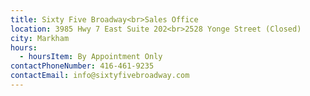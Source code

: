 ```yaml
---
title: Sixty Five Broadway<br>Sales Office
location: 3985 Hwy 7 East Suite 202<br>2528 Yonge Street (Closed)
city: Markham
hours:
  - hoursItem: By Appointment Only
contactPhoneNumber: 416-461-9235
contactEmail: info@sixtyfivebroadway.com
---
```

